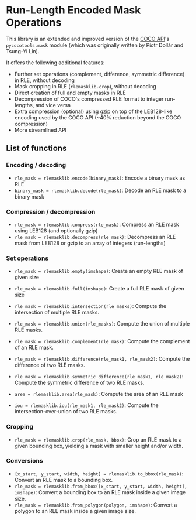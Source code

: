 # Run-Length Encoded Mask Operations

This library is an extended and improved version of the [COCO API](https://github.com/cocodataset/cocoapi)'s `pycocotools.mask` module (which was originally written by Piotr Dollár and Tsung-Yi Lin).

It offers the following additional features:

- Further set operations (complement, difference, symmetric difference) in RLE, without decoding
- Mask cropping in RLE (`rlemasklib.crop`), without decoding
- Direct creation of full and empty masks in RLE
- Decompression of COCO's compressed RLE format to integer run-lengths, and vice versa
- Extra compression (optional) using gzip on top of the LEB128-like encoding used by the COCO API (~40% reduction beyond
  the COCO compression)
- More streamlined API

## List of functions

### Encoding / decoding
- `rle_mask = rlemasklib.encode(binary_mask)`: Encode a binary mask as RLE
- `binary_mask = rlemasklib.decode(rle_mask)`: Decode an RLE mask to a binary mask

### Compression / decompression
- `rle_mask = rlemasklib.compress(rle_mask)`: Compress an RLE mask using LEB128 (and optionally gzip)
- `rle_mask = rlemasklib.decompress(rle_mask)`: Decompress an RLE mask from LEB128 or gzip to an array of integers (run-lengths)

### Set operations
- `rle_mask = rlemasklib.empty(imshape)`: Create an empty RLE mask of given size
- `rle_mask = rlemasklib.full(imshape)`: Create a full RLE mask of given size
- `rle_mask = rlemasklib.intersection(rle_masks)`: Compute the intersection of multiple RLE masks.
- `rle_mask = rlemasklib.union(rle_masks)`: Compute the union of multiple RLE masks.
- `rle_mask = rlemasklib.complement(rle_mask)`: Compute the complement of an RLE mask.
- `rle_mask = rlemasklib.difference(rle_mask1, rle_mask2)`: Compute the difference of two RLE masks.
- `rle_mask = rlemasklib.symmetric_difference(rle_mask1, rle_mask2)`: Compute the symmetric difference of two RLE masks.

- `area = rlemasklib.area(rle_mask)`: Compute the area of an RLE mask
- `iou = rlemasklib.iou(rle_mask1, rle_mask2)`: Compute the intersection-over-union of two RLE masks.

### Cropping
- `rle_mask = rlemasklib.crop(rle_mask, bbox)`: Crop an RLE mask to a given bounding box, yielding a mask with smaller height and/or width.

### Conversions
- `[x_start, y_start, width, height] = rlemasklib.to_bbox(rle_mask)`: Convert an RLE mask to a bounding box.
- `rle_mask = rlemasklib.from_bbox([x_start, y_start, width, height], imshape)`: Convert a bounding box to an RLE mask inside a given image size.
- `rle_mask = rlemasklib.from_polygon(polygon, imshape)`: Convert a polygon to an RLE mask inside a given image size.
